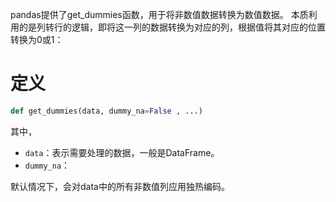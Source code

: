 pandas提供了get_dummies函数，用于将非数值数据转换为数值数据。
本质利用的是列转行的逻辑，即将这一列的数据转换为对应的列，根据值将其对应的位置转换为0或1：

# 定义
```python
def get_dummies(data, dummy_na=False , ...)
```
其中，
- `data`：表示需要处理的数据，一般是DataFrame。
- `dummy_na`：

默认情况下，会对data中的所有非数值列应用独热编码。